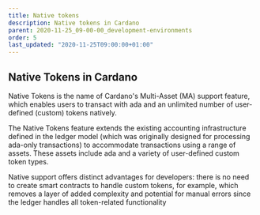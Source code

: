 ```yaml
---
title: Native tokens
description: Native tokens in Cardano
parent: 2020-11-25_09-00-00_development-environments
order: 5
last_updated: "2020-11-25T09:00:00+01:00"
---
```

## Native Tokens in Cardano

Native Tokens is the name of Cardano's Multi-Asset (MA) support feature, which enables users to transact with ada and an unlimited number of user-defined (custom) tokens natively.

The Native Tokens feature extends the existing accounting infrastructure defined in the ledger model (which was originally designed for processing ada-only transactions) to accommodate transactions using a range of assets. These assets include ada and a variety of user-defined custom token types.

Native support offers distinct advantages for developers: there is no need to create smart contracts to handle custom tokens, for example, which removes a layer of added complexity and potential for manual errors since the ledger handles all token-related functionality

